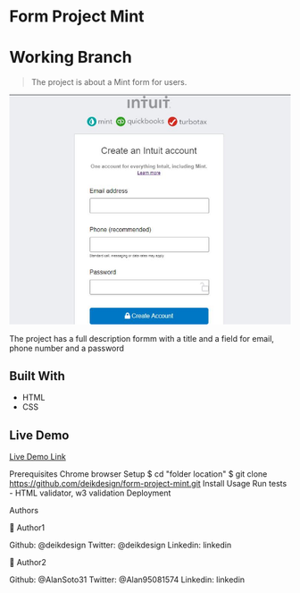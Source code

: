 # Form Project Mint
# Working Branch

> The project is about a Mint form for users.

![screenshot](./mint_screenshot.JPG)

The project has a full description formm with a title and a field for email, phone number and a password

## Built With

- HTML
- CSS

## Live Demo

[Live Demo Link](https://deikdesign.github.io/form-project-mint/)

Prerequisites
Chrome browser
Setup
$ cd "folder location"
$ git clone https://github.com/deikdesign/form-project-mint.git
Install
Usage 
Run tests - HTML validator, w3 validation
Deployment 

Authors

👤 Author1

Github: @deikdesign
Twitter: @deikdesign
Linkedin: linkedin

👤 Author2

Github: @AlanSoto31
Twitter: @Alan95081574
Linkedin: linkedin
